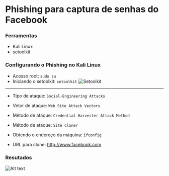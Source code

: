 # Phishing para captura de senhas do Facebook

### Ferramentas

- Kali Linux
- setoolkit

### Configurando o Phishing no Kali Linux

- Acesso root: ``` sudo su ```
- Iniciando o setoolkit: ``` setoolkit ```
![![Setoolkit](image-1.png)](setoolkit.png)

---


- Tipo de ataque: ``` Social-Engineering Attacks ```


- Vetor de ataque: ``` Web Site Attack Vectors ```


- Método de ataque: ```Credential Harvester Attack Method ```


- Método de ataque: ``` Site Cloner ```



- Obtendo o endereço da máquina: ``` ifconfig ```



- URL para clone: http://www.facebook.com

### Resutados

![Alt text](./images/.png "Optional title")